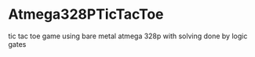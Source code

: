 # Atmega328PTicTacToe
tic tac toe game using bare metal atmega 328p with solving done by logic gates
